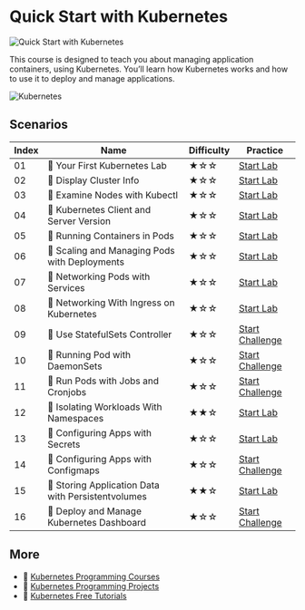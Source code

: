 # Quick Start with Kubernetes

![Quick Start with Kubernetes](https://cover-creator.labex.io/quick-start-with-kubernetes.png)

This course is designed to teach you about managing application containers, using Kubernetes. You’ll learn how Kubernetes works and how to use it to deploy and manage applications. 

![Kubernetes](https://img.shields.io/badge/Kubernetes-whitesmoke?style=for-the-badge&logo=kubernetes)


## Scenarios

|   Index | Name                                              | Difficulty   | Practice                                                                  |
|---------|---------------------------------------------------|--------------|---------------------------------------------------------------------------|
|      01 | 📖 Your First Kubernetes Lab                       | ★☆☆          | <a target='_blank' href='https://labex.io/labs/92733'>Start Lab</a>       |
|      02 | 📖 Display Cluster Info                            | ★☆☆          | <a target='_blank' href='https://labex.io/labs/8426'>Start Lab</a>        |
|      03 | 📖 Examine Nodes with Kubectl                      | ★☆☆          | <a target='_blank' href='https://labex.io/labs/9790'>Start Lab</a>        |
|      04 | 📖 Kubernetes Client and Server Version            | ★☆☆          | <a target='_blank' href='https://labex.io/labs/9197'>Start Lab</a>        |
|      05 | 📖 Running Containers in Pods                      | ★☆☆          | <a target='_blank' href='https://labex.io/labs/14998'>Start Lab</a>       |
|      06 | 📖 Scaling and Managing Pods with Deployments      | ★☆☆          | <a target='_blank' href='https://labex.io/labs/9675'>Start Lab</a>        |
|      07 | 📖 Networking Pods with Services                   | ★☆☆          | <a target='_blank' href='https://labex.io/labs/15815'>Start Lab</a>       |
|      08 | 📖 Networking With Ingress on Kubernetes           | ★☆☆          | <a target='_blank' href='https://labex.io/labs/9681'>Start Lab</a>        |
|      09 | 🎯 Use StatefulSets Controller                     | ★☆☆          | <a target='_blank' href='https://labex.io/labs/18451'>Start Challenge</a> |
|      10 | 🎯 Running Pod with DaemonSets                     | ★☆☆          | <a target='_blank' href='https://labex.io/labs/18267'>Start Challenge</a> |
|      11 | 🎯 Run Pods with Jobs and Cronjobs                 | ★☆☆          | <a target='_blank' href='https://labex.io/labs/18265'>Start Challenge</a> |
|      12 | 📖 Isolating Workloads With Namespaces             | ★★☆          | <a target='_blank' href='https://labex.io/labs/9199'>Start Lab</a>        |
|      13 | 📖 Configuring Apps with Secrets                   | ★☆☆          | <a target='_blank' href='https://labex.io/labs/8448'>Start Lab</a>        |
|      14 | 🎯 Configuring Apps with Configmaps                | ★☆☆          | <a target='_blank' href='https://labex.io/labs/18463'>Start Challenge</a> |
|      15 | 📖 Storing Application Data with Persistentvolumes | ★★☆          | <a target='_blank' href='https://labex.io/labs/9685'>Start Lab</a>        |
|      16 | 🎯 Deploy and Manage Kubernetes Dashboard          | ★☆☆          | <a target='_blank' href='https://labex.io/labs/23734'>Start Challenge</a> |

## More

- 🔗 [Kubernetes Programming Courses](https://github.com/labex-labs/awesome-programming-courses)
- 🔗 [Kubernetes Programming Projects](https://github.com/labex-labs/awesome-programming-projects)
- 🔗 [Kubernetes Free Tutorials](https://github.com/labex-labs/kubernetes-free-tutorials)

